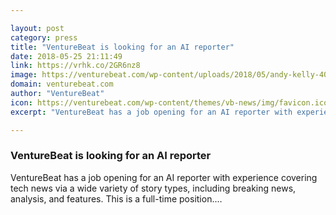 ```yaml
---

layout: post
category: press
title: "VentureBeat is looking for an AI reporter"
date: 2018-05-25 21:11:49
link: https://vrhk.co/2GR6nz8
image: https://venturebeat.com/wp-content/uploads/2018/05/andy-kelly-402111-unsplash.jpg?fit=2000%2C1000&strip=all
domain: venturebeat.com
author: "VentureBeat"
icon: https://venturebeat.com/wp-content/themes/vb-news/img/favicon.ico
excerpt: "VentureBeat has a job opening for an AI reporter with experience covering tech news via a wide variety of story types, including breaking news, analysis, and features. This is a full-time position.…"

---
```


### VentureBeat is looking for an AI reporter

VentureBeat has a job opening for an AI reporter with experience covering tech news via a wide variety of story types, including breaking news, analysis, and features. This is a full-time position.…